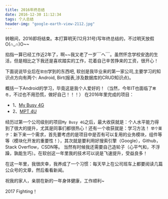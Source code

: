 ```yaml
---
title: 2016年终总结
date: 2016-12-30 11:12:34
tags: 个人总结
header-img: "google-earth-view-2112.jpg"
---
```


转眼间，2016即将结束。本打算明天(12月31号)写年终总结的，不过明天放假O(∩_∩)O~~

掐指一算已经工作近2年了，啊~~我又老了一岁￣へ￣。虽然怀念学校安逸的生活，但是相比之下我还是喜欢踏实的工作，花着自己辛苦挣来的工资，很开心！

下面说说毕业后在`软创`学到的东西吧, 软创是我毕业来的第一家公司,主要学习的知识点方向有两个: Android, Birt(报表,涉及数据库的CRUD知识点)。

概括一下Android的学习，毕竟这是我个人爱好的！（当然，今年IT也面临了`寒冬`，不过也不用恐慌，做好自己！！！）
在2016年里完成的项目：
- 1、[My Busy 4G](https://play.google.com/store/apps/details?id=com.ztesoft.zsmart.datamall.app.ghana)  
- 2、[MPT 4U](https://play.google.com/store/apps/details?id=mm.com.mptvas)

经历过第一个公司级别的项目`My Busy 4G`之后，最大收获就是：个人水平能力得到了很大的提升，尤其是同事们都很热心！还有一个收获就是：学习方法！
`举个栗子`：新下来一个需求，首先要考虑的是项目中是否有可以复用的业务模块，组件等等（模块化开发的重要性！），其次就是要利用好搜索引擎（Google），Github，Stack Overflow，CSDN等。
当然有时候我还需要自己造轮子（心平气和，不浮躁，孰能生巧）。在软创这一年里我的技术可以说是飞速提升，受益良多！

在这一年里，我很庆幸，我养成了一个习惯：每天早上在公司班车上都要阅读几篇公众号的文章，然后看看新闻。

祝我的家人，亲朋在新的一年身体健康，工作顺利~

2017 Fighting！